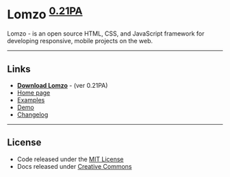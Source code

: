 # Lomzo <sup>[0.21PA][download]</sup>

Lomzo - is an open source HTML, CSS, and JavaScript framework for developing responsive, mobile  projects on the web.

***

## Links
- **[Download Lomzo][download]** - (ver 0.21PA)
- [Home page](https://lomzo.github.io/lomzo/)
- [Examples](https://lomzo.github.io/lomzo/manual/)
- [Demo](https://lomzo.github.io/lomzo/demo/)
- [Changelog](https://github.com/Lomzo/lomzo/blob/master/CHANGELOG.md)

***

## License
- Code released under the [MIT License](https://github.com/Lomzo/lomzo/blob/master/LICENSE.md) <br />
- Docs released under [Creative Commons](https://github.com/Lomzo/lomzo/blob/master/docs/LICENSE.md)


[download]: https://github.com/Lomzo/lomzo/archive/master.zip "ver 0.21PA(Pre-alpha)"